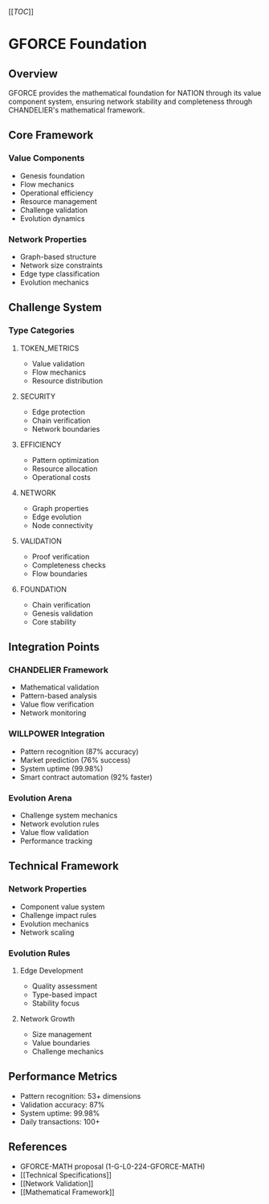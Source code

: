 [[_TOC_]]

# GFORCE Foundation

## Overview
GFORCE provides the mathematical foundation for NATION through its value component system, ensuring network stability and completeness through CHANDELIER's mathematical framework.

## Core Framework
### Value Components
- Genesis foundation
- Flow mechanics
- Operational efficiency
- Resource management
- Challenge validation
- Evolution dynamics

### Network Properties
- Graph-based structure
- Network size constraints
- Edge type classification
- Evolution mechanics

## Challenge System
### Type Categories
1. TOKEN_METRICS
   - Value validation
   - Flow mechanics
   - Resource distribution

2. SECURITY
   - Edge protection
   - Chain verification
   - Network boundaries

3. EFFICIENCY
   - Pattern optimization
   - Resource allocation
   - Operational costs

4. NETWORK
   - Graph properties
   - Edge evolution
   - Node connectivity

5. VALIDATION
   - Proof verification
   - Completeness checks
   - Flow boundaries

6. FOUNDATION
   - Chain verification
   - Genesis validation
   - Core stability

## Integration Points
### CHANDELIER Framework
- Mathematical validation
- Pattern-based analysis
- Value flow verification
- Network monitoring

### WILLPOWER Integration
- Pattern recognition (87% accuracy)
- Market prediction (76% success)
- System uptime (99.98%)
- Smart contract automation (92% faster)

### Evolution Arena
- Challenge system mechanics
- Network evolution rules
- Value flow validation
- Performance tracking

## Technical Framework
### Network Properties
- Component value system
- Challenge impact rules
- Evolution mechanics
- Network scaling

### Evolution Rules
1. Edge Development
   - Quality assessment
   - Type-based impact
   - Stability focus

2. Network Growth
   - Size management
   - Value boundaries
   - Challenge mechanics

## Performance Metrics
- Pattern recognition: 53+ dimensions
- Validation accuracy: 87%
- System uptime: 99.98%
- Daily transactions: 100+

## References
- GFORCE-MATH proposal (1-G-L0-224-GFORCE-MATH)
- [[Technical Specifications]]
- [[Network Validation]]
- [[Mathematical Framework]]
